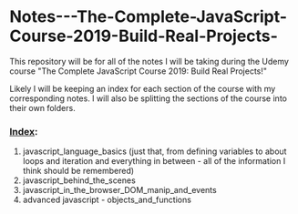 # Notes---The-Complete-JavaScript-Course-2019-Build-Real-Projects-
This repository will be for all of the notes I will be taking during the Udemy course "The Complete JavaScript Course 2019: Build Real Projects!"

Likely I will be keeping an index for each section of the course with my corresponding notes. I will also be splitting the sections of the course into their own folders.

<h3><u>Index</u>:</h3>

<ol>
<li>javascript_language_basics (just that, from defining variables to about loops and iteration and everything in between - all of the information I think should be remembered)</li>
<li>javascript_behind_the_scenes<br></li>
<li>javascript_in_the_browser_DOM_manip_and_events</li>
<li>advanced javascript - objects_and_functions</li>
</ol>
